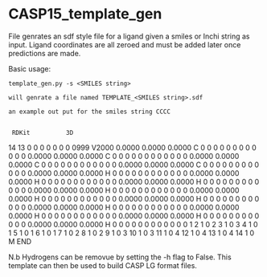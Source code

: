 # CASP15_template_gen
File genrates an sdf style file for a ligand given a smiles or Inchi string as input.
Ligand coordinates are all zeroed and must be added later once predictions are made.

Basic usage:

    template_gen.py -s <SMILES string> 
  
    will genrate a file named TEMPLATE_<SMILES string>.sdf
    
    an example out put for the smiles string CCCC
    
    
     RDKit          3D

 14 13  0  0  0  0  0  0  0  0999 V2000
    0.0000    0.0000    0.0000 C   0  0  0  0  0  0  0  0  0  0  0  0
    0.0000    0.0000    0.0000 C   0  0  0  0  0  0  0  0  0  0  0  0
    0.0000    0.0000    0.0000 C   0  0  0  0  0  0  0  0  0  0  0  0
    0.0000    0.0000    0.0000 C   0  0  0  0  0  0  0  0  0  0  0  0
    0.0000    0.0000    0.0000 H   0  0  0  0  0  0  0  0  0  0  0  0
    0.0000    0.0000    0.0000 H   0  0  0  0  0  0  0  0  0  0  0  0
    0.0000    0.0000    0.0000 H   0  0  0  0  0  0  0  0  0  0  0  0
    0.0000    0.0000    0.0000 H   0  0  0  0  0  0  0  0  0  0  0  0
    0.0000    0.0000    0.0000 H   0  0  0  0  0  0  0  0  0  0  0  0
    0.0000    0.0000    0.0000 H   0  0  0  0  0  0  0  0  0  0  0  0
    0.0000    0.0000    0.0000 H   0  0  0  0  0  0  0  0  0  0  0  0
    0.0000    0.0000    0.0000 H   0  0  0  0  0  0  0  0  0  0  0  0
    0.0000    0.0000    0.0000 H   0  0  0  0  0  0  0  0  0  0  0  0
    0.0000    0.0000    0.0000 H   0  0  0  0  0  0  0  0  0  0  0  0
  1  2  1  0
  2  3  1  0
  3  4  1  0
  1  5  1  0
  1  6  1  0
  1  7  1  0
  2  8  1  0
  2  9  1  0
  3 10  1  0
  3 11  1  0
  4 12  1  0
  4 13  1  0
  4 14  1  0
M  END
$$$$
 

N.b Hydrogens can be removue by setting the -h flag to False.
This template can then be used to build CASP LG format files.


